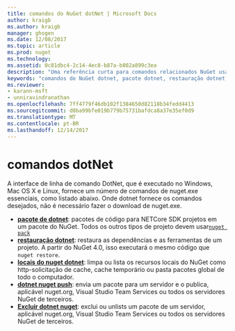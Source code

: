 ```yaml
---
title: comandos do NuGet dotNet | Microsoft Docs
author: kraigb
ms.author: kraigb
manager: ghogen
ms.date: 12/08/2017
ms.topic: article
ms.prod: nuget
ms.technology: 
ms.assetid: 0c81dbc4-2c14-4ec8-b87a-b802a899c3ea
description: "Uma referência curta para comandos relacionados NuGet usando a interface de linha de comando dotnet."
keywords: "comandos do NuGet dotnet, pacote dotnet, restauração dotnet, dotnet nuget locais, dotnet nuget push, dotnet nuget delete"
ms.reviewer:
- karann-msft
- unniravindranathan
ms.openlocfilehash: 7ff4779f46db102f1384650d82118b34fedd4413
ms.sourcegitcommit: d0ba99bfe019b779b75731bafdca8a37e35ef0d9
ms.translationtype: MT
ms.contentlocale: pt-BR
ms.lasthandoff: 12/14/2017
---
```

# <a name="dotnet-commands"></a>comandos dotNet

A interface de linha de comando DotNet, que é executado no Windows, Mac OS X e Linux, fornece um número de comandos de nuget.exe essenciais, como listado abaixo. Onde dotnet fornece os comandos desejados, não é necessário fazer o download de nuget.exe.

- [**pacote de dotnet**](https://docs.microsoft.com/dotnet/core/tools/dotnet-pack?tabs=netcore2x): pacotes de código para NETCore SDK projetos em um pacote do NuGet. Todos os outros tipos de projeto devem usar[`nuget pack`](cli-ref-pack.md)
- [**restauração dotnet**](https://docs.microsoft.com/dotnet/core/tools/dotnet-restore?tabs=netcore2x): restaura as dependências e as ferramentas de um projeto. A partir do NuGet 4.0, isso executará o mesmo código que `nuget restore`.
- [**locais do nuget dotnet**](https://docs.microsoft.com/dotnet/core/tools/dotnet-nuget-locals): limpa ou lista os recursos locais do NuGet como http-solicitação de cache, cache temporário ou pasta pacotes global de todo o computador.
- [**dotnet nuget push**](https://docs.microsoft.com/dotnet/core/tools/dotnet-nuget-push): envia um pacote para um servidor e o publica, aplicável nuget.org, Visual Studio Team Services ou todos os servidores NuGet de terceiros.
- [**Excluir dotnet nuget**](https://docs.microsoft.com/dotnet/core/tools/dotnet-nuget-delete): exclui ou unlists um pacote de um servidor, aplicável nuget.org, Visual Studio Team Services ou todos os servidores NuGet de terceiros.
